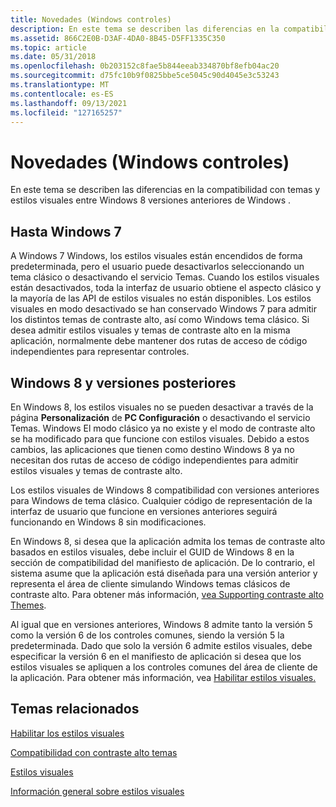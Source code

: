 ```yaml
---
title: Novedades (Windows controles)
description: En este tema se describen las diferencias en la compatibilidad con temas y estilos visuales entre Windows 8 versiones anteriores de Windows .
ms.assetid: 866C2E0B-D3AF-4DA0-8B45-D5FF1335C350
ms.topic: article
ms.date: 05/31/2018
ms.openlocfilehash: 0b203152c8fae5b844eeab334870bf8efb04ac20
ms.sourcegitcommit: d75fc10b9f0825bbe5ce5045c90d4045e3c53243
ms.translationtype: MT
ms.contentlocale: es-ES
ms.lasthandoff: 09/13/2021
ms.locfileid: "127165257"
---
```

# <a name="whats-new-windows-controls"></a>Novedades (Windows controles)

En este tema se describen las diferencias en la compatibilidad con temas y estilos visuales entre Windows 8 versiones anteriores de Windows .

## <a name="through-windows-7"></a>Hasta Windows 7

A Windows 7 Windows, los estilos visuales están encendidos de forma predeterminada, pero el usuario puede desactivarlos seleccionando un tema clásico o desactivando el servicio Temas. Cuando los estilos visuales están desactivados, toda la interfaz de usuario obtiene el aspecto clásico y la mayoría de las API de estilos visuales no están disponibles. Los estilos visuales en modo desactivado se han conservado Windows 7 para admitir los distintos temas de contraste alto, así como Windows tema clásico. Si desea admitir estilos visuales y temas de contraste alto en la misma aplicación, normalmente debe mantener dos rutas de acceso de código independientes para representar controles.

## <a name="windows-8-and-later"></a>Windows 8 y versiones posteriores

En Windows 8, los estilos visuales no se pueden desactivar a través de la página **Personalización** de **PC Configuración** o desactivando el servicio Temas. Windows El modo clásico ya no existe y el modo de contraste alto se ha modificado para que funcione con estilos visuales. Debido a estos cambios, las aplicaciones que tienen como destino Windows 8 ya no necesitan dos rutas de acceso de código independientes para admitir estilos visuales y temas de contraste alto.

Los estilos visuales de Windows 8 compatibilidad con versiones anteriores para Windows de tema clásico. Cualquier código de representación de la interfaz de usuario que funcione en versiones anteriores seguirá funcionando en Windows 8 sin modificaciones.

En Windows 8, si desea que la aplicación admita los temas de contraste alto basados en estilos visuales, debe incluir el GUID de Windows 8 en la sección de compatibilidad del manifiesto de aplicación. De lo contrario, el sistema asume que la aplicación está diseñada para una versión anterior y representa el área de cliente simulando Windows temas clásicos de contraste alto. Para obtener más información, [vea Supporting contraste alto Themes](supporting-high-contrast-themes.md).

Al igual que en versiones anteriores, Windows 8 admite tanto la versión 5 como la versión 6 de los controles comunes, siendo la versión 5 la predeterminada. Dado que solo la versión 6 admite estilos visuales, debe especificar la versión 6 en el manifiesto de aplicación si desea que los estilos visuales se apliquen a los controles comunes del área de cliente de la aplicación. Para obtener más información, vea [Habilitar estilos visuales.](cookbook-overview.md)

## <a name="related-topics"></a>Temas relacionados

<dl> <dt>

[Habilitar los estilos visuales](cookbook-overview.md)
</dt> <dt>

[Compatibilidad con contraste alto temas](supporting-high-contrast-themes.md)
</dt> <dt>

[Estilos visuales](themes-overview.md)
</dt> <dt>

[Información general sobre estilos visuales](visual-styles-overview.md)
</dt> </dl>

 

 




